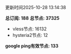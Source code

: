 更新时间2025-10-28 13:14:38

**总订阅: 188**
**总节点: 37325**
- vless节点: 16132
- hysteria2节点: 12

**google ping有效节点: 133**
